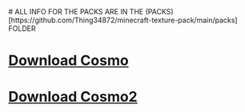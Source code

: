 <div>
# ALL INFO FOR THE PACKS ARE IN THE (PACKS)[https://github.com/Thing34872/minecraft-texture-pack/main/packs] FOLDER
<h1 style="align: center;"><a href="https://github.com/Thing34872/minecraft-texture-pack/raw/main/packs/Cosmo.zip">Download Cosmo</a></h1>
<h1 style="align: center;"><a href="https://github.com/Thing34872/minecraft-texture-pack/raw/main/packs/Cosmo2.zip">Download Cosmo2</a></h1>
</div>
